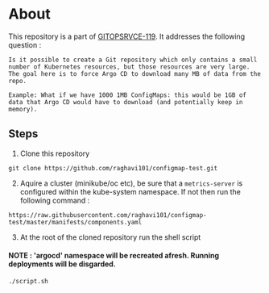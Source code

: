 # About
This repository is a part of [GITOPSRVCE-119](https://issues.redhat.com/browse/GITOPSRVCE-119). It addresses the following question : 

````
Is it possible to create a Git repository which only contains a small number of Kubernetes resources, but those resources are very large. The goal here is to force Argo CD to download many MB of data from the repo.

Example: What if we have 1000 1MB ConfigMaps: this would be 1GB of data that Argo CD would have to download (and potentially keep in memory).
````
## Steps
1. Clone this repository 
```
git clone https://github.com/raghavi101/configmap-test.git
```
2. Aquire a cluster (minikube/oc etc), be sure that a ``metrics-server`` is configured within the kube-system namespace. If not then run the following command :
```
https://raw.githubusercontent.com/raghavi101/configmap-test/master/manifests/components.yaml
```
3. At the root of the cloned repository run the shell script 
#### NOTE :  'argocd' namespace will be recreated afresh. Running deployments will be disgarded.
 ```
 ./script.sh
```
